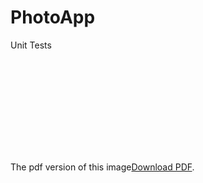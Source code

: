 # PhotoApp
Unit Tests

<object data="https://github.com/moet-stein/PhotoApp/files/9120666/UnitTestChart.pdf" type="application/pdf" width="700px" height="700px">
    <embed src="https://github.com/moet-stein/PhotoApp/files/9120666/UnitTestChart.pdf">
        <p>The pdf version of this image<a href="https://github.com/moet-stein/PhotoApp/files/9120666/UnitTestChart.pdf">Download PDF</a>.</p>
    </embed>
</object>
